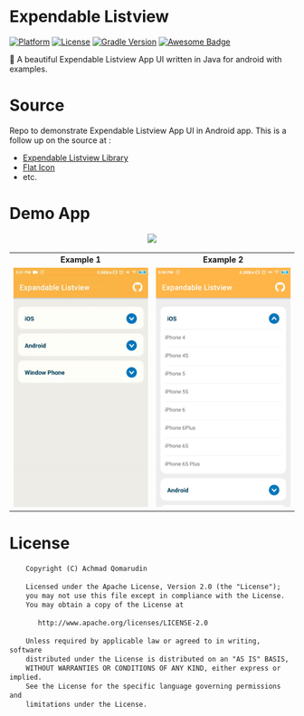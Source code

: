 # Expendable Listview

[![Platform](https://img.shields.io/badge/platform-Android-yellow.svg)](https://www.android.com)
[![License](https://img.shields.io/badge/license-Apache%202-4EB1BA.svg)](https://www.apache.org/licenses/LICENSE-2.0.html)
[![Gradle Version](https://img.shields.io/badge/gradle-6.5-green.svg)](https://docs.gradle.org/current/release-notes)
[![Awesome Badge](https://cdn.rawgit.com/sindresorhus/awesome/d7305f38d29fed78fa85652e3a63e154dd8e8829/media/badge.svg)](https://java-lang.github.io/awesome-java)

💈 A beautiful Expendable Listview App UI written in Java for android with examples.

# Source
Repo to demonstrate Expendable Listview App UI in Android app. This is a follow up on the source at :

- [Expendable Listview Library](https://github.com/thoughtbot/expandable-recycler-view)
- [Flat Icon](https://www.flaticon.com)
- etc.

# Demo App

<p align="center">
  <a href="https://github.com/achmadqomarudin/ExpendableListview/releases/latest/download/app-demo.apk">
    <img src="https://www.inspirefm.org/wp-content/uploads/button-apk.png" height="100">
  </a>
</p>

<table style="width:100%">
  <tr>
    <th>Example 1</th>
    <th>Example 2</th>
  </tr>
  <tr>
    <td><img src="screenshots/1.gif"/></td>
    <td><img src="screenshots/2.jpg"/></td>
  </tr>
</table>

# License

```
    Copyright (C) Achmad Qomarudin

    Licensed under the Apache License, Version 2.0 (the "License");
    you may not use this file except in compliance with the License.
    You may obtain a copy of the License at

       http://www.apache.org/licenses/LICENSE-2.0

    Unless required by applicable law or agreed to in writing, software
    distributed under the License is distributed on an "AS IS" BASIS,
    WITHOUT WARRANTIES OR CONDITIONS OF ANY KIND, either express or implied.
    See the License for the specific language governing permissions and
    limitations under the License.
```